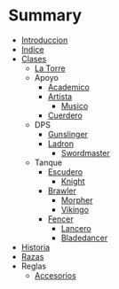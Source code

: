 # Summary

* [Introduccion](README.md)
* [Indice](SUMMARY.md)
* [Clases](Clases/Clases.txt)
  * [La Torre](Clases/La_Torre.txt)
  * Apoyo
    * [Academico](Clases/Apoyo/Academico.txt)
    * [Artista](Clases/Apoyo/Artista.txt)
      * [Musico](Clases/Apoyo/Musico.txt)
    * [Cuerdero](Clases/Apoyo/Cuerdero.txt)
  * DPS
    * [Gunslinger](Clases/DPS/Gunslinger.txt)
    * [Ladron](Clases/DPS/Ladron.txt)
      * [Swordmaster](Clases/DPS/Swordmaster.txt)
  * Tanque
    * [Escudero](Clases/Tanque/Escudero.txt)
      * [Knight](Clases/Tanque/Knight.txt)
    * [Brawler](Clases/Tanque/Brawler.txt)
      * [Morpher](Clases/Tanque/Morpher.txt)
      * [Vikingo](Clases/Tanque/Vikingo.txt)
    * [Fencer](Clases/Tanque/Fencer.txt)
      * [Lancero](Clases/Tanque/Lancero.txt)
      * [Bladedancer](Clases/Tanque/Bladedancer.txt)
* [Historia](Historia/Almirantes.txt)
* [Razas](Historia/Razas.txt)
* Reglas
  * [Accesorios](Historia/Almirantes.txt)